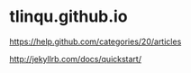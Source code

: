 tlinqu.github.io
================

https://help.github.com/categories/20/articles

http://jekyllrb.com/docs/quickstart/
